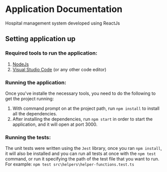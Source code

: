 

# Application Documentation

Hospital management system developed using ReactJs

## Setting application up
### Required tools to run the application:
1. [NodeJs](https://nodejs.org/en/download/)
2. [Visual Studio Code](https://code.visualstudio.com/) (or any other code editor)

### Running the application:
Once you've installe the necessary tools, you need to do the following to get the project running:
1. With command prompt on at the project path, run `npm install` to install all the dependencies.
2. After installing the dependencies, run `npm start` in order to start the application, and it will open at port 3000.

### Running the tests:
The unit tests were written using the `Jest` library, once you ran `npm install`, it will also be installed and you can run all tests at once with the `npm test` command, or run it specifying the path of the test file that you want to run. For example: `npm test src\helpers\helper-functions.test.ts`
